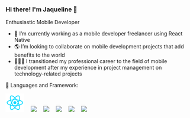 ### Hi there! I'm Jaqueline 👋
Enthusiastic Mobile Developer

- 📱 I’m currently working as a mobile developer freelancer using React Native
- 🌎 I’m looking to collaborate on mobile development projects that add benefits to the world
- 👩🏻‍💻 I transitioned my professional career to the field of mobile development after my experience in project management on technology-related projects


🦄 Languages and  Framework:



<img src="https://raw.githubusercontent.com/vscode-icons/vscode-icons/master/icons/file_type_reactjs.svg" width="50">&emsp; <img src="https://cdn.jsdelivr.net/gh/devicons/devicon/icons/javascript/javascript-original.svg" width="50">&emsp;  <img src="https://cdn.jsdelivr.net/gh/devicons/devicon/icons/html5/html5-original.svg" width="50">&emsp; <img src="https://cdn.jsdelivr.net/gh/devicons/devicon/icons/android/android-original.svg" width="50">&emsp;    <img src="https://cdn.jsdelivr.net/gh/devicons/devicon/icons/androidstudio/androidstudio-original.svg" width="50">&emsp;   <img src="https://cdn.jsdelivr.net/gh/devicons/devicon/icons/sass/sass-original.svg" width="50">&emsp;

          
          





          
